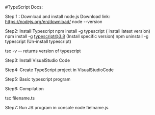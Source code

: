 #TypeScript Docs:

Step 1 : Download and install node.js
Download link: https://nodejs.org/en/download/
node --version

Step2: Install Typescript
 npm install -g typescript    ( install latest version)
 npm install -g typescript@3.8  (Install specific version)
 npm uninstall -g typescript  (Un-install typescript)

 tsc -v   -- returns version of typescript

Step3: Install VisualStudio Code

Step4: Create TypeScript project in VisualStudioCode

Step5: Basic typescript program

Step6: Compilation

 tsc filename.ts

Step7: Run JS program in console
 node fielname.js
